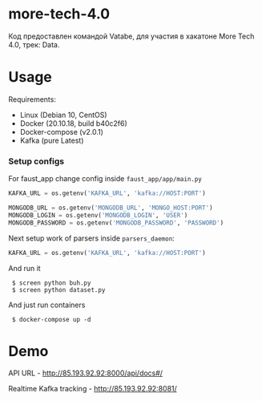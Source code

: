 # more-tech-4.0
Код предоставлен командой Vatabe, для участия в хакатоне More Tech 4.0, трек: Data.

# Usage
Requirements:
- Linux (Debian 10, CentOS)
- Docker (20.10.18, build b40c2f6)
- Docker-compose (v2.0.1)
- Kafka (pure Latest)

### Setup configs
For faust_app change config inside `faust_app/app/main.py`
```python
KAFKA_URL = os.getenv('KAFKA_URL', 'kafka://HOST:PORT')

MONGODB_URL = os.getenv('MONGODB_URL', 'MONGO_HOST:PORT')
MONGODB_LOGIN = os.getenv('MONGODB_LOGIN', 'USER')
MONGODB_PASSWORD = os.getenv('MONGODB_PASSWORD', 'PASSWORD')
```

Next setup work of parsers inside `parsers_daemon`:
```python
KAFKA_URL = os.getenv('KAFKA_URL', 'kafka://HOST:PORT')
```

And run it
```shell
 $ screen python buh.py
 $ screen python dataset.py
```

And just run containers
```shell
 $ docker-compose up -d
```

# Demo
API URL - http://85.193.92.92:8000/api/docs#/

Realtime Kafka tracking - http://85.193.92.92:8081/
